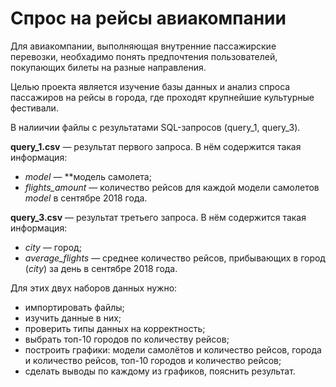 # Спрос на рейсы авиакомпании

Для авиакомпании, выполняющая внутренние пассажирские перевозки, необхадимо понять предпочтения пользователей, покупающих билеты на разные направления.

Целью проекта является изучение базы данных и анализ спроса пассажиров на рейсы в города, где проходят крупнейшие культурные фестивали.

В налиичии файлы с результатами SQL-запросов (query_1, query_3).

**query_1.csv** — результат первого запроса. В нём содержится такая информация:

- *model* — **модель самолета;
- *flights_amount* — количество рейсов для каждой модели самолетов *model* в сентябре 2018 года.

**query_3.csv** — результат третьего запроса. В нём содержится такая информация:

- *city* — город;
- *average_flights* — среднее количество рейсов, прибывающих в город (*city*) за день в сентябре 2018 года.

 Для этих двух наборов данных нужно:

- импортировать файлы;
- изучить данные в них;
- проверить типы данных на корректность;
- выбрать топ-10 городов по количеству рейсов;
- построить графики: модели самолётов и количество рейсов, города и количество рейсов, топ-10 городов и количество рейсов;
- сделать выводы по каждому из графиков, пояснить результат.